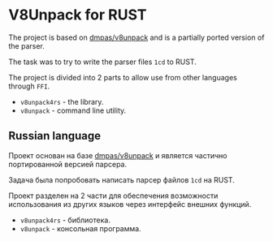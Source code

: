# V8Unpack for RUST

The project is based on [dmpas/v8unpack](https://github.com/dmpas/v8unpack)
and is a partially ported version of the parser.

The task was to try to write the parser files `1cd` to RUST.

The project is divided into 2 parts to allow use from other languages
through `FFI`.

- `v8unpack4rs` - the library.
- `v8unpack` - command line utility.

## Russian language

Проект основан на базе [dmpas/v8unpack](https://github.com/dmpas/v8unpack)
и является частично портированной версией парсера.

Задача была попробовать написать парсер файлов `1cd` на RUST.

Проект разделен на 2 части для обеспечения возможности использования из других языков
через интерфейс внешних функций.

- `v8unpack4rs` - библиотека.
- `v8unpack` - консольная программа.
